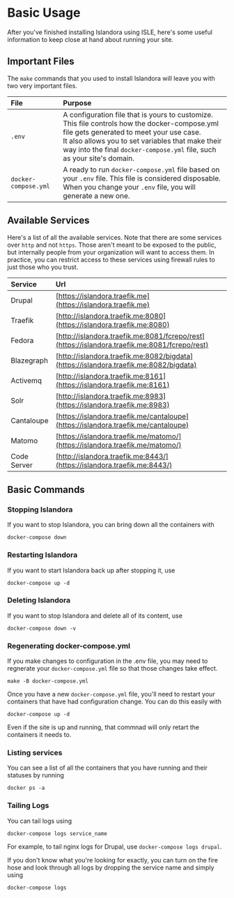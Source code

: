 # Basic Usage

After you've finished installing Islandora using ISLE, here's some useful information to keep close at hand
about running your site.

## Important Files

The `make` commands that you used to install Islandora will leave you with two very important files.

| File                 | Purpose                                                                                                                                                                                                                                                                     |
| :------------------- | :-------------------------------------------------------------------------------------------------------------------------------------------------------------------------------------------------------------------------------------------------------------------------- |
| `.env`               | A configuration file that is yours to customize. This file controls how the docker-compose.yml file gets generated to meet your use case.</br>It also allows you to set variables that make their way into the final `docker-compose.yml` file, such as your site's domain. |
| `docker-compose.yml` | A ready to run `docker-compose.yml` file based on your `.env` file.  This file is considered disposable. When you change your `.env` file, you will generate a new one.                                                                                                     |

## Available Services

Here's a list of all the available services.  Note that there are some services over `http` and not `https`.
Those aren't meant to be exposed to the public, but internally people from your organization will want to
access them.  In practice, you can restrict access to these services using firewall rules to just those who
you trust.

| Service     | Url                                                                                            |
| :---------- | :--------------------------------------------------------------------------------------------- |
| Drupal      | [https://islandora.traefik.me](https://islandora.traefik.me)                                   |
| Traefik     | [http://islandora.traefik.me:8080](https://islandora.traefik.me:8080)                          |
| Fedora      | [http://islandora.traefik.me:8081/fcrepo/rest](https://islandora.traefik.me:8081/fcrepo/rest)  |
| Blazegraph  | [http://islandora.traefik.me:8082/bigdata](https://islandora.traefik.me:8082/bigdata)          |
| Activemq    | [http://islandora.traefik.me:8161](https://islandora.traefik.me:8161)                          |
| Solr        | [http://islandora.traefik.me:8983](https://islandora.traefik.me:8983)                          |
| Cantaloupe  | [https://islandora.traefik.me/cantaloupe](https://islandora.traefik.me/cantaloupe)             |
| Matomo      | [https://islandora.traefik.me/matomo/](https://islandora.traefik.me/matomo/)                   |
| Code Server | [http://islandora.traefik.me:8443/](https://islandora.traefik.me:8443/)                        |

## Basic Commands

### Stopping Islandora

If you want to stop Islandora, you can bring down all the containers with

```
docker-compose down
``` 

### Restarting Islandora

If you want to start Islandora back up after stopping it, use

```
docker-compose up -d
```

### Deleting Islandora

If you want to stop Islandora and delete all of its content, use

```
docker-compose down -v
```

### Regenerating docker-compose.yml

If you make changes to configuration in the .env file, you may need to regnerate your `docker-compose.yml` file so that
those changes take effect.

```
make -B docker-compose.yml
```

Once you have a new `docker-compose.yml` file, you'll need to restart your containers that have had configuration change.
You can do this easily with

```
docker-compose up -d
```

Even if the site is up and running, that commnad will only retart the containers it needs to.

### Listing services

You can see a list of all the containers that you have running and their statuses by running

```
docker ps -a
```

### Tailing Logs

You can tail logs using

`docker-compose logs service_name`

For example, to tail nginx logs for Drupal, use `docker-compose logs drupal`.

If you don't know what you're looking for exactly, you can turn on the fire hose and look through all logs by dropping
the service name and simply using

`docker-compose logs`
